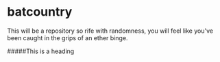 # batcountry
This will be a repository so rife with randomness, you will feel like you've been caught in the grips of an ether binge.

#####This is a heading
